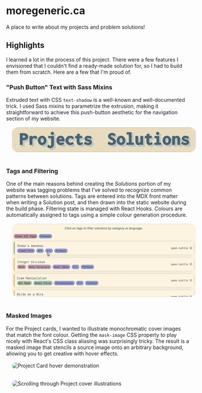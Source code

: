 # moregeneric.ca

A place to write about my projects and problem solutions!

## Highlights

I learned a lot in the process of this project. There were a few features I envisioned that I couldn't find a ready-made solution for, so I had to build them from scratch.
Here are a few that I'm proud of.

### "Push Button" Text with Sass Mixins

Extruded text with CSS `text-shadow` is a well-known and well-documented trick. I used Sass mixins to parametrize the extrusion, making it straightforward to achieve this push-button aesthetic for the navigation section of my website.
<br>
<img style="border-radius: 1rem; margin: 1rem;" src="public/images/readme/ExtrudedText.gif" alt="Extruded text with SCSS Mixins">

### Tags and Filtering

One of the main reasons behind creating the <i>Solutions</i> portion of my website was tagging problems that I've solved to recognize common patterns between solutions.
Tags are entered into the MDX front matter when writing a Solution post, and then drawn into the static website during the build phase.
Filtering state is managed with React Hooks. Colours are automatically assigned to tags using a simple colour generation procedure.
<br>
<img style="border-radius: 1rem; margin: 1rem;" src="public/images/readme/TagBubbles.gif" alt="Tags and filtering demonstration">

### Masked Images

For the Project cards, I wanted to illustrate monochromatic cover images that match the font colour. Getting the `mask-image` CSS property to play nicely with React's CSS class aliasing was surprisingly tricky. The result is a masked image that stencils a source image onto an arbitrary background, allowing you to get creative with hover effects.
<br>
<img style="border-radius: 1rem; margin: 1rem;" src="public/images/readme/MaskedImage1.gif" alt="Project Card hover demonstration">
<img style="border-radius: 1rem; margin: 1rem;" src="public/images/readme/MaskedImage2.gif" alt="Scrolling through Project cover illustrations" width="300">

